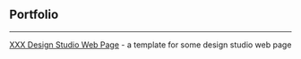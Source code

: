 ## Portfolio
***
[XXX Design Studio Web Page](https://ulidi.github.io/Portfolio/Design_Page/index.html) - a template for some design studio web page  
